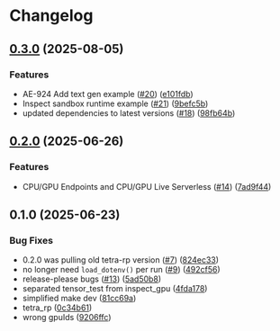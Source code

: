 # Changelog

## [0.3.0](https://github.com/runpod/tetra-examples/compare/v0.2.0...v0.3.0) (2025-08-05)


### Features

* AE-924 Add text gen example ([#20](https://github.com/runpod/tetra-examples/issues/20)) ([e101fdb](https://github.com/runpod/tetra-examples/commit/e101fdb7ef37617ebc5765d08e3d8a89ed951feb))
* Inspect sandbox runtime example ([#21](https://github.com/runpod/tetra-examples/issues/21)) ([9befc5b](https://github.com/runpod/tetra-examples/commit/9befc5bb84c99fec666f2cfb90b2506e541f872e))
* updated dependencies to latest versions ([#18](https://github.com/runpod/tetra-examples/issues/18)) ([98fb64b](https://github.com/runpod/tetra-examples/commit/98fb64bf195cbf56a77e03335de623b98b01c4f9))

## [0.2.0](https://github.com/runpod/tetra-examples/compare/v0.1.0...v0.2.0) (2025-06-26)


### Features

* CPU/GPU Endpoints and CPU/GPU Live Serverless  ([#14](https://github.com/runpod/tetra-examples/issues/14)) ([7ad9f44](https://github.com/runpod/tetra-examples/commit/7ad9f44117d68e85a70dd191cd5b56c00755e1f2))

## 0.1.0 (2025-06-23)


### Bug Fixes

* 0.2.0 was pulling old tetra-rp version ([#7](https://github.com/runpod/tetra-examples/issues/7)) ([824ec33](https://github.com/runpod/tetra-examples/commit/824ec33fa4b8f3fca821c199206e9b34b3715e1d))
* no longer need `load_dotenv()` per run ([#9](https://github.com/runpod/tetra-examples/issues/9)) ([492cf56](https://github.com/runpod/tetra-examples/commit/492cf569f575c757904e23cc8f3b0c57b2c0170e))
* release-please bugs ([#13](https://github.com/runpod/tetra-examples/issues/13)) ([5ad50b8](https://github.com/runpod/tetra-examples/commit/5ad50b8940674e342ebdffcf228c2be8e94d9b71))
* separated tensor_test from inspect_gpu ([4fda178](https://github.com/runpod/tetra-examples/commit/4fda1784eda176329b620830fb620c987a46dec9))
* simplified make dev ([81cc69a](https://github.com/runpod/tetra-examples/commit/81cc69a28e1ba36f7da0730ac9938c5c9d3a33aa))
* tetra_rp ([0c34b61](https://github.com/runpod/tetra-examples/commit/0c34b61661b25262194b648074c3307a5dd6cc99))
* wrong gpuIds ([9206ffc](https://github.com/runpod/tetra-examples/commit/9206ffcf7872e3e262364cb28f794b150eb21580))
